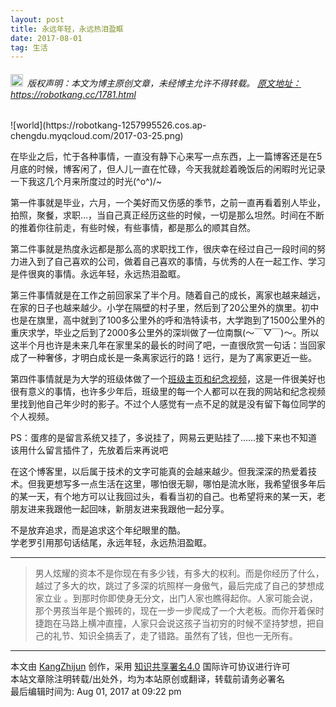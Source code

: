 ```yaml
---
layout: post
title: 永远年轻，永远热泪盈眶
date: 2017-08-01
tag: 生活
---
```



<h6><img src="https://robotkang-1257995526.cos.ap-chengdu.myqcloud.com/icon/copyright.png" alt="copyright" style="display:inline;margin-bottom: -5px;" width="20" height="20"> 版权声明：本文为博主原创文章，未经博主允许不得转载。
<a target="_blank" href="https://robotkang.cc/1781.html">原文地址：https://robotkang.cc/1781.html</a>
</h6>
![world](https://robotkang-1257995526.cos.ap-chengdu.myqcloud.com/2017-03-25.png)


在毕业之后，忙于各种事情，一直没有静下心来写一点东西，上一篇博客还是在5月底的时候，博客闲了，但人儿一直在忙碌，今天我就趁着晚饭后的闲暇时光记录一下我这几个月来所度过的时光\(^o^)/~
<br>

第一件事就是毕业，六月，一个美好而又伤感的季节，之前一直再看着别人毕业，拍照，聚餐，求职…，当自己真正经历这些的时候，一切是那么坦然。时间在不断的推着你往前走，有些时候，有些事情，都是那么的顺其自然。                 

第二件事就是热度永远都是那么高的求职找工作，很庆幸在经过自己一段时间的努力进入到了自己喜欢的公司，做着自己喜欢的事情，与优秀的人在一起工作、学习是件很爽的事情。永远年轻，永远热泪盈眶。             

第三件事情就是在工作之前回家呆了半个月。随着自己的成长，离家也越来越远，在家的日子也越来越少。小学在隔壁的村子里，然后到了20公里外的旗里。初中也是在旗里，高中就到了100多公里外的呼和浩特读书，大学跑到了1500公里外的重庆求学，毕业之后到了2000多公里外的深圳做了一位南飘(～￣▽￣)～。所以这半个月也许是未来几年在家里呆的最长的时间了吧，一直很欣赏一句话：当回家成了一种奢侈，才明白成长是一条离家远行的路！远行，是为了离家更近一些。            

第四件事情就是为大学的班级体做了一个[班级主页和纪念视频][1]，这是一件很美好也很有意义的事情，也许多少年后，班级里的每一个人都可以在我的网站和纪念视频里找到他自己年少时的影子。不过个人感觉有一点不足的就是没有留下每位同学的个人视频。            

PS：蛋疼的是留言系统又挂了，多说挂了，网易云更贴挂了……接下来也不知道该用什么留言插件了，先放着后来再说吧            

在这个博客里，以后属于技术的文字可能真的会越来越少。但我深深的热爱着技术。但我更想写多一点生活在这里，哪怕很无聊，哪怕是流水账，我希望很多年后的某一天，有个地方可以让我回过头，看看当初的自己。也希望将来的某一天，老朋友进来我跟他一起回味，新朋友进来我跟他一起分享。           

不是放弃追求，而是追求这个年纪眼里的酷。           
学老罗引用那句话结尾，永远年轻，永远热泪盈眶。             

----------
>  男人炫耀的资本不是你现在有多少钱，有多大的权利。而是你经历了什么，越过了多大的坎，跳过了多深的坑照样一身傲气，最后完成了自己的梦想成家立业 。到那时你即使身无分文，出门人家也瞧得起你。人家可能会说，那个男孩当年是个搬砖的，现在一步一步爬成了一个大老板。而你开着保时捷跑在马路上横冲直撞，人家只会说这孩子当初穷的时候不坚持梦想，把自己的礼节、知识全搞丢了，走了错路。虽然有了钱，但也一无所有。        

-------------------------------
本文由 [KangZhijun](https://robotkang.cc/about/) 创作，采用 [知识共享署名4.0](https://creativecommons.org/licenses/by/4.0/) 国际许可协议进行许可<br>
本站文章除注明转载/出处外，均为本站原创或翻译，转载前请务必署名<br>
最后编辑时间为: Aug 01, 2017 at 09:22 pm　


  [1]: https://robotkang.cc/college/
 
 

